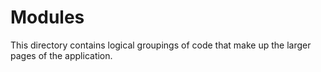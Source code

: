 # Modules

This directory contains logical groupings of code that make up the larger pages of the application.

